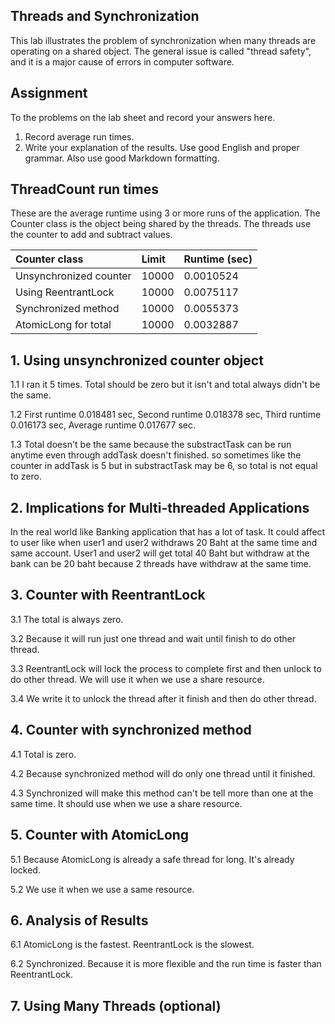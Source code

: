 ## Threads and Synchronization

This lab illustrates the problem of synchronization when many threads are operating on a shared object.  The general issue is called "thread safety", and it is a major cause of errors in computer software.

## Assignment

To the problems on the lab sheet and record your answers here.

1. Record average run times.
2. Write your explanation of the results.  Use good English and proper grammar.  Also use good Markdown formatting.

## ThreadCount run times

These are the average runtime using 3 or more runs of the application.
The Counter class is the object being shared by the threads.
The threads use the counter to add and subtract values.

| Counter class           | Limit              | Runtime (sec)   |
|:------------------------|:-------------------|-----------------|
| Unsynchronized counter  |               10000|        0.0010524|
| Using ReentrantLock     |               10000|        0.0075117|
| Synchronized method     |               10000|        0.0055373|
| AtomicLong for total    |               10000|        0.0032887|

## 1. Using unsynchronized counter object


1.1 I ran it 5 times. Total should be zero but it isn't and total always didn't be the same.

1.2 First runtime 0.018481 sec, Second runtime 0.018378 sec, Third runtime 0.016173 sec, Average runtime 0.017677 sec.

1.3 Total doesn't be the same because the substractTask can be run anytime even through addTask doesn't finished. so sometimes like the counter in addTask is 5 but in substractTask may be 6, so total is not equal to zero.

## 2. Implications for Multi-threaded Applications

In the real world like Banking application that has a lot of task.
It could affect to user like when user1 and user2 withdraws 20 Baht at the same time and same account. User1 and user2 will get total 40 Baht but withdraw at the bank can be 20 baht because 2 threads have withdraw at the same time. 

## 3. Counter with ReentrantLock

3.1 The total is always zero.

3.2 Because it will run just one thread and wait until finish to do other thread.

3.3 ReentrantLock will lock the process to complete first and then unlock to do other thread. We will use it when we use a share resource.

3.4 We write it to unlock the thread after it finish and then do other thread.

## 4. Counter with synchronized method

4.1 Total is zero.

4.2 Because synchronized method will do only one thread until it finished.

4.3 Synchronized will make this method can't be tell more than one at the same time. It should use when we use a share resource.

## 5. Counter with AtomicLong

5.1 Because AtomicLong is already a safe thread for long. It's already locked.

5.2 We use it when we use a same resource.

## 6. Analysis of Results

6.1 AtomicLong is the fastest. ReentrantLock is the slowest.

6.2 Synchronized. Because it is more flexible and the run time is faster than ReentrantLock.

## 7. Using Many Threads (optional)

